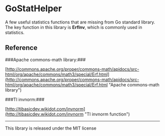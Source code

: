 # GoStatHelper
A few useful statistics functions that are missing from Go standard library.
The key function in this library is **ErfInv**, which is commonly used in statistics.  

## Reference ##

###Apache commons-math library:###

[http://commons.apache.org/proper/commons-math/apidocs/src-html/org/apache/commons/math3/special/Erf.html](http://commons.apache.org/proper/commons-math/apidocs/src-html/org/apache/commons/math3/special/Erf.html "Apache commons-math library")

###TI invnorm:###

[http://tibasicdev.wikidot.com/invnorm](http://tibasicdev.wikidot.com/invnorm "TI invnorm function")


----------


This library is released under the MIT license